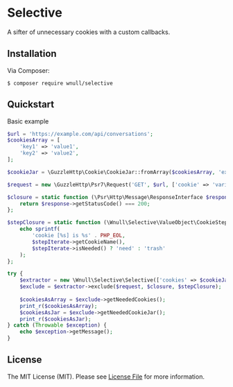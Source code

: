 # Selective

A sifter of unnecessary cookies with a custom callbacks. 

## Installation

Via Composer:

```shell
$ composer require wnull/selective
```

## Quickstart

Basic example

```php
$url = 'https://example.com/api/conversations';
$cookiesArray = [
    'key1' => 'value1',
    'key2' => 'value2',
];

$cookieJar = \GuzzleHttp\Cookie\CookieJar::fromArray($cookiesArray, 'example.com');

$request = new \GuzzleHttp\Psr7\Request('GET', $url, ['cookie' => 'variant=yes']);

$closure = static function (\Psr\Http\Message\ResponseInterface $response): bool {
    return $response->getStatusCode() === 200;
};

$stepClosure = static function (\Wnull\Selective\ValueObject\CookieStepIterate $stepIterate): void {
    echo sprintf(
        'cookie [%s] is %s' . PHP_EOL,
        $stepIterate->getCookieName(),
        $stepIterate->isNeeded() ? 'need' : 'trash'
    );
};

try {
    $extractor = new \Wnull\Selective\Selective(['cookies' => $cookieJar]);
    $exclude = $extractor->exclude($request, $closure, $stepClosure);
    
    $cookiesAsArray = $exclude->getNeededCookies();
    print_r($cookiesAsArray);
    $cookiesAsJar = $exclude->getNeededCookieJar();
    print_r($cookiesAsJar);
} catch (Throwable $exception) {
    echo $exception->getMessage();
}
```

## License

The MIT License (MIT). Please see [License File](LICENSE) for more information.
